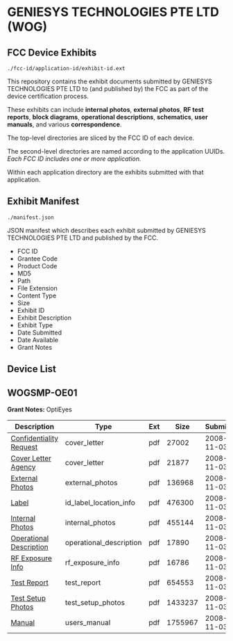 # GENIESYS TECHNOLOGIES PTE LTD (WOG)
## FCC Device Exhibits

```
./fcc-id/application-id/exhibit-id.ext
```

This repository contains the exhibit documents submitted by GENIESYS TECHNOLOGIES PTE LTD to (and published by) the FCC as part of the device certification process.

These exhibits can include **internal photos**, **external photos**, **RF test reports**, **block diagrams**, **operational descriptions**, **schematics**, **user manuals**, and various **correspondence**.

The top-level directories are sliced by the FCC ID of each device.

The second-level directories are named according to the application UUIDs. *Each FCC ID includes one or more application.*

Within each application directory are the exhibits submitted with that application. 

## Exhibit Manifest

```
./manifest.json
```

JSON manifest which describes each exhibit submitted by GENIESYS TECHNOLOGIES PTE LTD and published by the FCC.

- FCC ID
- Grantee Code
- Product Code
- MD5
- Path
- File Extension
- Content Type
- Size
- Exhibit ID
- Exhibit Description
- Exhibit Type
- Date Submitted
- Date Available
- Grant Notes

## Device List
## WOGSMP-OE01
**Grant Notes:** OptiEyes

| Description | Type | Ext | Size | Submitted | Available |
| ----------- | ---- | --- | ---- | --------- | --------- |
| [Confidentiality Request](WOGSMP-OE01/da20c17061c6d9fb6a7ba1cb4b9943a4/1025241.pdf) | cover_letter | pdf | 27002 | 2008-11-03 | 2008-11-03 |
| [Cover Letter Agency](WOGSMP-OE01/da20c17061c6d9fb6a7ba1cb4b9943a4/1025242.pdf) | cover_letter | pdf | 21877 | 2008-11-03 | 2008-11-03 |
| [External Photos](WOGSMP-OE01/da20c17061c6d9fb6a7ba1cb4b9943a4/1025232.pdf) | external_photos | pdf | 136968 | 2008-11-03 | 2008-11-03 |
| [Label](WOGSMP-OE01/da20c17061c6d9fb6a7ba1cb4b9943a4/1025233.pdf) | id_label_location_info | pdf | 476300 | 2008-11-03 | 2008-11-03 |
| [Internal Photos](WOGSMP-OE01/da20c17061c6d9fb6a7ba1cb4b9943a4/1025234.pdf) | internal_photos | pdf | 455144 | 2008-11-03 | 2008-11-03 |
| [Operational Description](WOGSMP-OE01/da20c17061c6d9fb6a7ba1cb4b9943a4/1025235.pdf) | operational_description | pdf | 17890 | 2008-11-03 | 2008-11-03 |
| [RF Exposure Info](WOGSMP-OE01/da20c17061c6d9fb6a7ba1cb4b9943a4/1025240.pdf) | rf_exposure_info | pdf | 16786 | 2008-11-03 | 2008-11-03 |
| [Test Report](WOGSMP-OE01/da20c17061c6d9fb6a7ba1cb4b9943a4/1025237.pdf) | test_report | pdf | 654553 | 2008-11-03 | 2008-11-03 |
| [Test Setup Photos](WOGSMP-OE01/da20c17061c6d9fb6a7ba1cb4b9943a4/1025238.pdf) | test_setup_photos | pdf | 1433237 | 2008-11-03 | 2008-11-03 |
| [Manual](WOGSMP-OE01/da20c17061c6d9fb6a7ba1cb4b9943a4/1025239.pdf) | users_manual | pdf | 1755967 | 2008-11-03 | 2008-11-03 |
